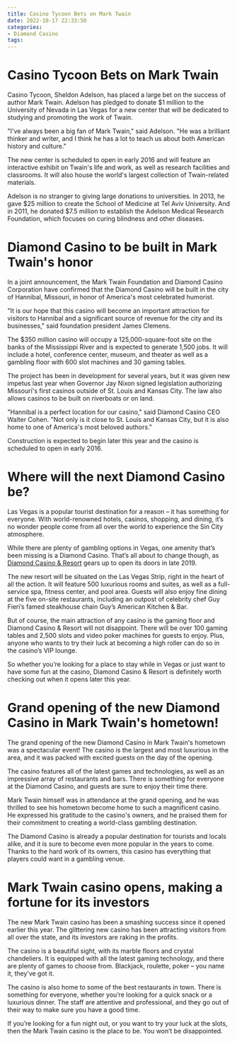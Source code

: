 ```yaml
---
title: Casino Tycoon Bets on Mark Twain
date: 2022-10-17 22:33:50
categories:
- Diamond Casino
tags:
---
```



#  Casino Tycoon Bets on Mark Twain

Casino Tycoon, Sheldon Adelson, has placed a large bet on the success of author Mark Twain. Adelson has pledged to donate $1 million to the University of Nevada in Las Vegas for a new center that will be dedicated to studying and promoting the work of Twain.

"I've always been a big fan of Mark Twain," said Adelson. "He was a brilliant thinker and writer, and I think he has a lot to teach us about both American history and culture."

The new center is scheduled to open in early 2016 and will feature an interactive exhibit on Twain's life and work, as well as research facilities and classrooms. It will also house the world's largest collection of Twain-related materials.

Adelson is no stranger to giving large donations to universities. In 2013, he gave $25 million to create the School of Medicine at Tel Aviv University. And in 2011, he donated $7.5 million to establish the Adelson Medical Research Foundation, which focuses on curing blindness and other diseases.

#  Diamond Casino to be built in Mark Twain's honor

In a joint announcement, the Mark Twain Foundation and Diamond Casino Corporation have confirmed that the Diamond Casino will be built in the city of Hannibal, Missouri, in honor of America's most celebrated humorist.

"It is our hope that this casino will become an important attraction for visitors to Hannibal and a significant source of revenue for the city and its businesses," said foundation president James Clemens.

The $350 million casino will occupy a 125,000-square-foot site on the banks of the Mississippi River and is expected to generate 1,500 jobs. It will include a hotel, conference center, museum, and theater as well as a gambling floor with 600 slot machines and 30 gaming tables.

The project has been in development for several years, but it was given new impetus last year when Governor Jay Nixon signed legislation authorizing Missouri's first casinos outside of St. Louis and Kansas City. The law also allows casinos to be built on riverboats or on land.

"Hannibal is a perfect location for our casino," said Diamond Casino CEO Walter Cohen. "Not only is it close to St. Louis and Kansas City, but it is also home to one of America's most beloved authors."

Construction is expected to begin later this year and the casino is scheduled to open in early 2016.

#  Where will the next Diamond Casino be?

Las Vegas is a popular tourist destination for a reason – it has something for everyone. With world-renowned hotels, casinos, shopping, and dining, it’s no wonder people come from all over the world to experience the Sin City atmosphere.

 While there are plenty of gambling options in Vegas, one amenity that’s been missing is a Diamond Casino. That’s all about to change though, as [Diamond Casino & Resort](https://www.diamondcasinoandresort.com/) gears up to open its doors in late 2019.

The new resort will be situated on the Las Vegas Strip, right in the heart of all the action. It will feature 500 luxurious rooms and suites, as well as a full-service spa, fitness center, and pool area. Guests will also enjoy fine dining at the five on-site restaurants, including an outpost of celebrity chef Guy Fieri’s famed steakhouse chain Guy’s American Kitchen & Bar.

But of course, the main attraction of any casino is the gaming floor and Diamond Casino & Resort will not disappoint. There will be over 100 gaming tables and 2,500 slots and video poker machines for guests to enjoy. Plus, anyone who wants to try their luck at becoming a high roller can do so in the casino’s VIP lounge.

So whether you’re looking for a place to stay while in Vegas or just want to have some fun at the casino, Diamond Casino & Resort is definitely worth checking out when it opens later this year.

#  Grand opening of the new Diamond Casino in Mark Twain's hometown!

The grand opening of the new Diamond Casino in Mark Twain's hometown was a spectacular event! The casino is the largest and most luxurious in the area, and it was packed with excited guests on the day of the opening.

The casino features all of the latest games and technologies, as well as an impressive array of restaurants and bars. There is something for everyone at the Diamond Casino, and guests are sure to enjoy their time there.

Mark Twain himself was in attendance at the grand opening, and he was thrilled to see his hometown become home to such a magnificent casino. He expressed his gratitude to the casino's owners, and he praised them for their commitment to creating a world-class gambling destination.

The Diamond Casino is already a popular destination for tourists and locals alike, and it is sure to become even more popular in the years to come. Thanks to the hard work of its owners, this casino has everything that players could want in a gambling venue.

#  Mark Twain casino opens, making a fortune for its investors

The new Mark Twain casino has been a smashing success since it opened earlier this year. The glittering new casino has been attracting visitors from all over the state, and its investors are raking in the profits.

The casino is a beautiful sight, with its marble floors and crystal chandeliers. It is equipped with all the latest gaming technology, and there are plenty of games to choose from. Blackjack, roulette, poker – you name it, they’ve got it.

The casino is also home to some of the best restaurants in town. There is something for everyone, whether you’re looking for a quick snack or a luxurious dinner. The staff are attentive and professional, and they go out of their way to make sure you have a good time.

If you’re looking for a fun night out, or you want to try your luck at the slots, then the Mark Twain casino is the place to be. You won’t be disappointed.